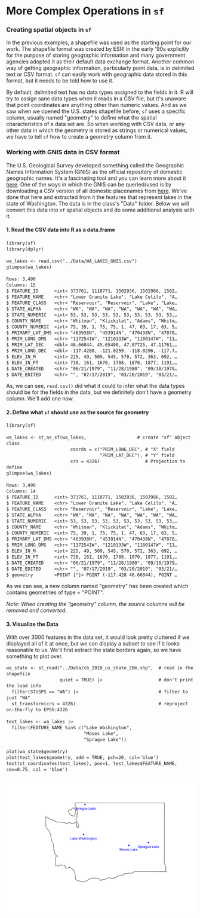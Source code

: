 # More Complex Operations in `sf`

### Creating spatial objects in `sf`

In the previous examples, a shapefile was used as the starting point for our work.  The shapefile format was created by ESRI in the early '90s explicitly for the purpose of storing geographic information and many government agencies adopted it as their default data exchange format.  Another common way of getting geographic information, particularly point data, is in delimited text or CSV format.  `sf` can easily work with geographic data stored in this format, but it needs to be told how to use it.

By default, delimited text has no data types assigned to the fields in it.  R will try to assign sane data types when it reads in a CSV file, but it's unaware that point coordinates are anything other than numeric values.  And as we saw when we opened the U.S. states shapefile before, `sf` uses a specific column, usually named "geometry" to define what the spatial characteristics of a data set are.  So when working with CSV data, or any other data in which the geometry is stored as strings or numerical values, we have to tell `sf` how to create a geometry column from it.

### Working with GNIS data in CSV format

The U.S. Geological Survey developed something called the Geographic Names Information System (GNIS) as the official repository of domestic geographic names.  It's a fascinating tool and you can learn more about it [here]( https://www.usgs.gov/tools/geographic-names-information-system-gnis).  One of the ways in which the GNIS can be queried/used is by downloading a CSV version of all domestic placenames from [here](https://www.usgs.gov/us-board-on-geographic-names/download-gnis-data).  We've done that here and extracted from it the features that represent lakes in the state of Washington. The data is in the class's "Data" folder.  Below we will convert this data into `sf` spatial objects and do some additional analysis with it.

#### 1. Read the CSV data into R as a data.frame

```
library(sf)
library(dplyr)

wa_lakes <- read.csv("../Data/WA_LAKES_GNIS.csv")
glimpse(wa_lakes)

Rows: 3,490
Columns: 15
$ FEATURE_ID      <int> 373761, 1118771, 1502936, 1502986, 1502…
$ FEATURE_NAME    <chr> "Lower Granite Lake", "Lake Celilo", "A…
$ FEATURE_CLASS   <chr> "Reservoir", "Reservoir", "Lake", "Lake…
$ STATE_ALPHA     <chr> "WA", "WA", "WA", "WA", "WA", "WA", "WA…
$ STATE_NUMERIC   <int> 53, 53, 53, 53, 53, 53, 53, 53, 53, 53,…
$ COUNTY_NAME     <chr> "Whitman", "Klickitat", "Adams", "Whitm…
$ COUNTY_NUMERIC  <int> 75, 39, 1, 75, 75, 1, 47, 63, 17, 63, 5…
$ PRIMARY_LAT_DMS <chr> "463938N", "453914N", "470438N", "47070…
$ PRIM_LONG_DMS   <chr> "1172541W", "1210133W", "1180147W", "11…
$ PRIM_LAT_DEC    <dbl> 46.66044, 45.65400, 47.07725, 47.11761,…
$ PRIM_LONG_DEC   <dbl> -117.4280, -121.0259, -118.0296, -117.7…
$ ELEV_IN_M       <int> 225, 49, 509, 545, 570, 572, 363, 692, …
$ ELEV_IN_FT      <int> 738, 161, 1670, 1788, 1870, 1877, 1191,…
$ DATE_CREATED    <chr> "06/21/1979", "11/28/1980", "09/10/1979…
$ DATE_EDITED     <chr> "", "07/17/2019", "03/20/2019", "03/21/…

```
As, we can see, `read.csv()` did what it could to infer what the data types should be for the fields in the data, but we definitely don't have a geometry column. We'll add one now.

#### 2. Define what `sf` should use as the source for geometry

```
library(sf)

wa_lakes <- st_as_sf(wa_lakes,                   # create "sf" object class
                        coords = c("PRIM_LONG_DEC", # "X" field
                                   "PRIM_LAT_DEC"), # "Y" field
                        crs = 4326)                 # Projection to define
glimpse(wa_lakes)

Rows: 3,490
Columns: 14
$ FEATURE_ID      <int> 373761, 1118771, 1502936, 1502986, 1502…
$ FEATURE_NAME    <chr> "Lower Granite Lake", "Lake Celilo", "A…
$ FEATURE_CLASS   <chr> "Reservoir", "Reservoir", "Lake", "Lake…
$ STATE_ALPHA     <chr> "WA", "WA", "WA", "WA", "WA", "WA", "WA…
$ STATE_NUMERIC   <int> 53, 53, 53, 53, 53, 53, 53, 53, 53, 53,…
$ COUNTY_NAME     <chr> "Whitman", "Klickitat", "Adams", "Whitm…
$ COUNTY_NUMERIC  <int> 75, 39, 1, 75, 75, 1, 47, 63, 17, 63, 5…
$ PRIMARY_LAT_DMS <chr> "463938N", "453914N", "470438N", "47070…
$ PRIM_LONG_DMS   <chr> "1172541W", "1210133W", "1180147W", "11…
$ ELEV_IN_M       <int> 225, 49, 509, 545, 570, 572, 363, 692, …
$ ELEV_IN_FT      <int> 738, 161, 1670, 1788, 1870, 1877, 1191,…
$ DATE_CREATED    <chr> "06/21/1979", "11/28/1980", "09/10/1979…
$ DATE_EDITED     <chr> "", "07/17/2019", "03/20/2019", "03/21/…
$ geometry        <POINT [°]> POINT (-117.428 46.66044), POINT …
```
As we can see, a new column named "geometry" has been created which contains geometries of type = "POINT".

_Note: When creating the "geometry" column, the source columns will be removed and converted._

#### 3. Visualize the Data

With over 3000 features in the data set, it would look pretty cluttered if we displayed all of it at once, but we can display a subset to see if it looks reasonable to us. We'll first extract the state borders again, so we have something to plot over.

```
wa_state <- st_read("../Data/cb_2018_us_state_20m.shp",  # read in the shapefile
                    quiet = TRUE) |>                     # don't print the load info
  filter(STUSPS == "WA") |>                              # filter to just "WA"
  st_transform(crs = 4326)                               # reproject on-the-fly to EPSG:4326 

test_lakes <- wa_lakes |>
  filter(FEATURE_NAME %in% c("Lake Washington", 
                             "Moses Lake", 
                             "Sprague Lake"))

plot(wa_state$geometry)
plot(test_lakes$geometry, add = TRUE, pch=20, col='blue')
text(st_coordinates(test_lakes), pos=1, test_lakes$FEATURE_NAME, cex=0.75, col = 'blue')
```

![](https://github.com/lagerratrobe/GIS_IN_R_WORKSHOP/blob/main/images/WA_test_lakes.png?raw=true)
